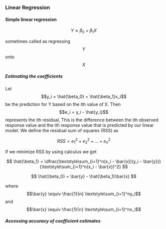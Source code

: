 ### Linear Regression

#### Simple linear regression

$$Y \approx \beta_0 + \beta_1X$$

sometimes called as regressing $$Y$$ onto $$X$$

##### Estimating the coefficients

Let $$y_i = \hat{\beta_0} + \hat{\beta_1}x_i$$ be the prediction for Y based on the ith value of X. Then $$e_i = y_i - \hat{y_i}$$ represents the ith residual, This is the difference between the ith observed response value and the ith response value that is predicted by our linear model. We define the residual sum of squares (RSS) as

$$RSS = e_1^2 + e_2^2 + ... + e_n^2$$

If we minimize RSS by using calculus we get

$$
\hat{\beta_1} = \dfrac{\textstyle\sum_{i=1}^n(x_i - \bar{x})(y_i - \bar{y})}{\textstyle\sum_{i=1}^n(x_i - \bar{x})^2}
$$

$$
\hat{\beta_0} = \bar{y} - \hat{\beta_1}\bar{x}
$$

where $$\bar{y} \equiv 	\frac{1}{n} \textstyle\sum_{i=1}^ny_i$$ and $$\bar{x} \equiv 	\frac{1}{n} \textstyle\sum_{i=1}^nx_i$$

##### Accessing accuracy of coefficient estimates

